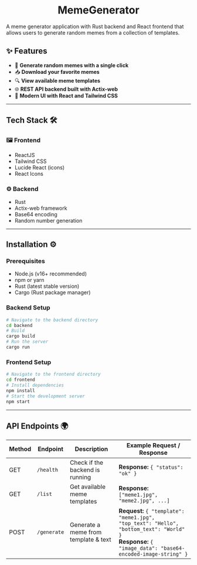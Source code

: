 
<div align="center">
    <h1>MemeGenerator</h1>
</div>

A meme generator application with Rust backend and React frontend that allows users to generate random memes from a collection of templates.

## ✨ Features

- 🚀 **Generate random memes with a single click**
- 📥 **Download your favorite memes**
- 🔍 **View available meme templates**
- 🌐 **REST API backend built with Actix-web**
- 💅 **Modern UI with React and Tailwind CSS**

---

## Tech Stack 🛠️

### 🖼️ Frontend
- ReactJS
- Tailwind CSS
- Lucide React (icons)
- React Icons

### ⚙️ Backend
- Rust
- Actix-web framework
- Base64 encoding
- Random number generation

---

## Installation ⚙️

### Prerequisites
- Node.js (v16+ recommended)
- npm or yarn
- Rust (latest stable version)
- Cargo (Rust package manager)


### Backend Setup
```bash
# Navigate to the backend directory
cd backend
# Build
cargo build
# Run the server
cargo run
```

### Frontend Setup
```bash
# Navigate to the frontend directory
cd frontend
# Install dependencies
npm install
# Start the development server
npm start
```

--- 

## API Endpoints 🌍

| Method | Endpoint      | Description                                | Example Request / Response |
|--------|---------------|--------------------------------------------|-----------------------------|
| GET    | `/health`     | Check if the backend is running            | **Response:** `{ "status": "ok" }` |
| GET    | `/list`       | Get available meme templates               | **Response:** `["meme1.jpg", "meme2.jpg", ...]` |
| POST   | `/generate`   | Generate a meme from template & text       | **Request:** `{ "template": "meme1.jpg", "top_text": "Hello", "bottom_text": "World" }`<br>**Response:** `{ "image_data": "base64-encoded-image-string" }` |

